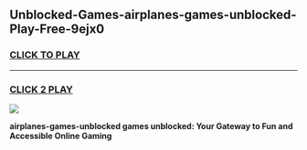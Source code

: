 
## Unblocked-Games-airplanes-games-unblocked-Play-Free-9ejx0
<h3>
<a href="https://premium76.site?title=airplanes-games-unblocked&ref=20A">CLICK TO PLAY</a></h3>
<hr>

<h3>
<a href="https://premium76.site?title=airplanes-games-unblocked&ref=20A">CLICK 2 PLAY</a>
  
</h3>

<a href="https://premium76.site?title=airplanes-games-unblocked&ref=20A"><img src="https://clearcache.store/games.png"></a>


**airplanes-games-unblocked games unblocked: Your Gateway to Fun and Accessible Online Gaming**
